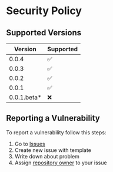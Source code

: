 # Security Policy

## Supported Versions

| Version     | Supported          |
|-------------|--------------------|
| 0.0.4       | :white_check_mark: |
| 0.0.3       | :white_check_mark: |
| 0.0.2       | :white_check_mark: |
| 0.0.1       | :white_check_mark: |
| 0.0.1.beta* | :x:                |

## Reporting a Vulnerability

To report a vulnerability follow this steps:
1. Go to [Issues](https://github.com/stbestichhh/stlib-utils/issues)
2. Create new issue with template
3. Write down about problem
4. Assign [repository owner](https://github.com/stbestichhh) to your issue
